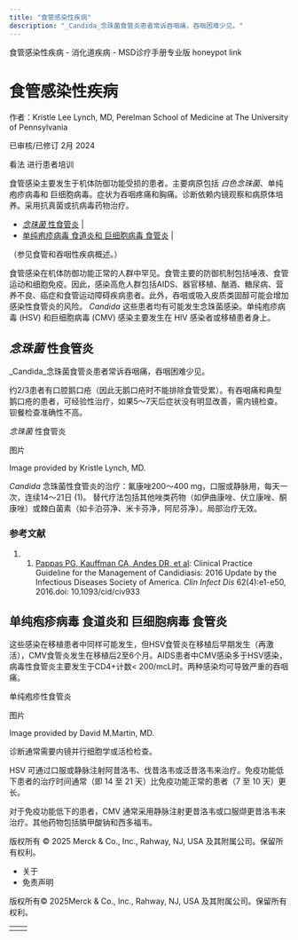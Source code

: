 ```yaml
---
title: "食管感染性疾病"
description: "_Candida_念珠菌食管炎患者常诉吞咽痛，吞咽困难少见。"
---
```


﻿食管感染性疾病 \- 消化道疾病 \- MSD诊疗手册专业版 honeypot link

# 食管感染性疾病

作者：Kristle Lee Lynch, MD, Perelman School of Medicine at The University of Pennsylvania

已审核/已修订 2月 2024

看法 进行患者培训

食管感染主要发生于机体防御功能受损的患者。主要病原包括 _白色念珠菌_、单纯疱疹病毒和 巨细胞病毒。症状为吞咽疼痛和胸痛。诊断依赖内镜观察和病原体培养。采用抗真菌或抗病毒药物治疗。

- [_念珠菌_ 性食管炎](#念珠菌性食管炎_v88073960_zh) \|
- [单纯疱疹病毒 食道炎和 巨细胞病毒 食管炎](#单纯疱疹病毒-食道炎和-巨细胞病毒-食管炎_v88073976_zh) \|

（参见食管和吞咽性疾病概述。）

食管感染在机体防御功能正常的人群中罕见。食管主要的防御机制包括唾液、食管运动和细胞免疫。因此，感染高危人群包括AIDS、器官移植、酗酒、糖尿病、营养不良、癌症和食管运动障碍疾病患者。此外，吞咽或吸入皮质类固醇可能会增加感染性食管炎的风险。 _Candida_ 这些患者均有可能发生念珠菌感染。单纯疱疹病毒 (HSV) 和巨细胞病毒 (CMV) 感染主要发生在 HIV 感染者或移植患者身上。

## _念珠菌_ 性食管炎

_Candida_念珠菌食管炎患者常诉吞咽痛，吞咽困难少见。

约2/3患者有口腔鹅口疮（因此无鹅口疮时不能排除食管受累）。有吞咽痛和典型鹅口疮的患者，可经验性治疗，如果5～7天后症状没有明显改善，需内镜检查。钡餐检查准确性不高。

_念珠菌_ 性食管炎



图片

Image provided by Kristle Lynch, MD.

_Candida_ 念珠菌性食管炎的治疗：氟康唑200～400 mg，口服或静脉用，每天一次，连续14～21日 (1)。 替代疗法包括其他唑类药物（如伊曲康唑、伏立康唑、酮康唑）或棘白菌素（如卡泊芬净、米卡芬净，阿尼芬净）。局部治疗无效。

### 参考文献

1. 1. [Pappas PG, Kauffman CA, Andes DR, et al](https://pubmed.ncbi.nlm.nih.gov/26679628/): Clinical Practice Guideline for the Management of Candidiasis: 2016 Update by the Infectious Diseases Society of America. _Clin Infect Dis_ 62(4):e1-e50, 2016.doi: 10.1093/cid/civ933


## 单纯疱疹病毒 食道炎和 巨细胞病毒 食管炎

这些感染在移植患者中同样可能发生，但HSV食管炎在移植后早期发生（再激活），CMV食管炎发生在移植后2至6个月。AIDS患者中CMV感染多于HSV感染，病毒性食管炎主要发生于CD4+计数< 200/mcL时。两种感染均可导致严重的吞咽痛。

单纯疱疹性食管炎



图片

Image provided by David M.Martin, MD.

诊断通常需要内镜并行细胞学或活检检查。

HSV 可通过口服或静脉注射阿昔洛韦、伐昔洛韦或泛昔洛韦来治疗。免疫功能低下患者的治疗时间通常（即 14 至 21 天）比免疫功能正常的患者（7 至 10 天）更长。

对于免疫功能低下的患者，CMV 通常采用静脉注射更昔洛韦或口服缬更昔洛韦来治疗。其他药物包括膦甲酸钠和西多福韦。



版权所有 © 2025
Merck & Co., Inc., Rahway, NJ, USA 及其附属公司。保留所有权利。

- 关于
- 免责声明

版权所有© 2025Merck & Co., Inc., Rahway, NJ, USA 及其附属公司。保留所有权利。

|     |     |
| --- | --- |
|  |  |